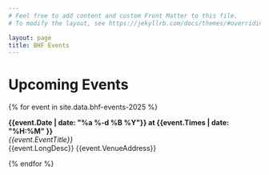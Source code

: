 ```yaml
---
# Feel free to add content and custom Front Matter to this file.
# To modify the layout, see https://jekyllrb.com/docs/themes/#overriding-theme-defaults

layout: page
title: BHF Events
---
```


# Upcoming Events

{% for event in site.data.bhf-events-2025 %}
  <p>
    <b>{{event.Date | date: "%a %-d %B %Y"}} at {{event.Times | date: "%H:%M" }}</b><br/>
    <em>{{event.EventTitle}} </em><br/>
    {{event.LongDesc}}  
    {{event.VenueAddress}}
  </p>
{% endfor %}
